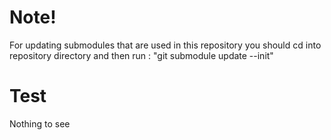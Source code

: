 # Note!
For updating submodules that are used in this repository you should cd into repository directory and then run :
"git submodule update --init"
# Test
Nothing to see
